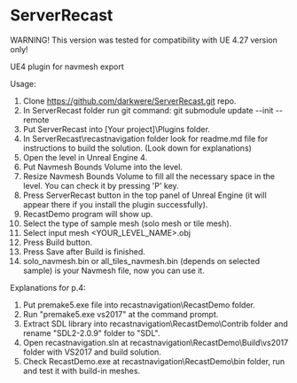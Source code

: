 # ServerRecast

WARNING! This version was tested for compatibility with UE 4.27 version only!

UE4 plugin for navmesh export

Usage:

1. Clone https://github.com/darkwere/ServerRecast.git repo.
2. In ServerRecast folder run git command: git submodule update --init --remote
3. Put ServerRecast into [Your project]\Plugins folder.
4. In ServerRecast\recastnavigation folder look for readme.md file for instructions to build the solution. (Look down for explanations)
5. Open the level in Unreal Engine 4.
6. Put Navmesh Bounds Volume into the level.
7. Resize Navmesh Bounds Volume to fill all the necessary space in the level. You can check it by pressing 'P' key.
8. Press ServerRecast button in the top panel of Unreal Engine (it will appear there if you install the plugin successfully).
9. RecastDemo program will show up.
10. Select the type of sample mesh (solo mesh or tile mesh).
11. Select input mesh <YOUR_LEVEL_NAME>.obj
12. Press Build button.
13. Press Save after Build is finished.
14. solo_navmesh.bin or all_tiles_navmesh.bin (depends on selected sample) is your Navmesh file, now you can use it.

Explanations for p.4:
1. Put premake5.exe file into recastnavigation\RecastDemo folder.
2. Run "premake5.exe vs2017" at the command prompt.
3. Extract SDL library into recastnavigation\RecastDemo\Contrib folder and rename "SDL2-2.0.9" folder to "SDL".
4. Open recastnavigation.sln at recastnavigation\RecastDemo\Build\vs2017 folder with VS2017 and build solution.
5. Check RecastDemo.exe at recastnavigation\RecastDemo\bin folder, run and test it with build-in meshes.